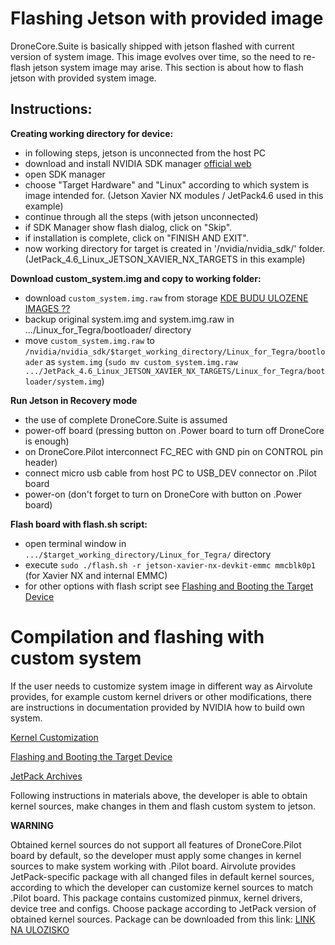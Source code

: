 # Flashing Jetson with provided image
DroneCore.Suite is basically shipped with jetson flashed with current version of system image. This image evolves over time, so the need to re-flash jetson system image may arise. This section is about how to flash jetson with provided system image. 

## Instructions:
**Creating working directory for device:**
  - in following steps, jetson is unconnected from the host PC
  - download and install NVIDIA SDK manager [official web](https://developer.nvidia.com/nvidia-sdk-manager) 
  - open SDK manager 
  - choose "Target Hardware" and "Linux" according to which system is image intended for. (Jetson Xavier NX modules / JetPack4.6 used in this example)
  - continue through all the steps (with jetson unconnected) 
  - if SDK Manager show flash dialog, click on "Skip".
  - if installation is complete, click on "FINISH AND EXIT".
  - now working directory for target is created in '/nvidia/nvidia_sdk/' folder. 
 (JetPack_4.6_Linux_JETSON_XAVIER_NX_TARGETS in this example)

**Download custom_system.img and copy to working folder:**
  - download `custom_system.img.raw` from storage [KDE BUDU ULOZENE IMAGES ??](link)
  - backup original system.img and system.img.raw in .../Linux_for_Tegra/bootloader/ directory
  - move `custom_system.img.raw` to `/nvidia/nvidia_sdk/$target_working_directory/Linux_for_Tegra/bootloader` as `system.img`
(`sudo mv custom_system.img.raw .../JetPack_4.6_Linux_JETSON_XAVIER_NX_TARGETS/Linux_for_Tegra/bootloader/system.img`)

**Run Jetson in Recovery mode**
  - the use of complete DroneCore.Suite is assumed
  - power-off board (pressing button on .Power board to turn off DroneCore is enough)
  - on DroneCore.Pilot interconnect FC_REC with GND pin on CONTROL pin header)
  - connect micro usb cable from host PC to USB_DEV connector on .Pilot board
  - power-on (don't forget to turn on DroneCore with button on .Power board)

**Flash board with flash.sh script:**
  - open terminal window in `.../$target_working_directory/Linux_for_Tegra/` directory
  - execute `sudo ./flash.sh -r jetson-xavier-nx-devkit-emmc mmcblk0p1` (for Xavier NX and internal EMMC)
  - for other options with flash script see [Flashing and Booting the Target Device](https://docs.nvidia.com/jetson/l4t/index.html#page/Tegra%20Linux%20Driver%20Package%20Development%20Guide/flashing.html)


# Compilation and flashing with custom system
If the user needs to customize system image in different way as Airvolute provides, for example custom kernel drivers or other modifications, there are instructions in documentation provided by NVIDIA how to build own system. 

[Kernel Customization](https://docs.nvidia.com/jetson/archives/l4t-archived/l4t-322/index.html#page/Tegra%2520Linux%2520Driver%2520Package%2520Development%2520Guide%2Fkernel_custom.html%23wwpID0E0QD0HA)

[Flashing and Booting the Target Device](https://docs.nvidia.com/jetson/archives/l4t-archived/l4t-322/index.html#page/Tegra%20Linux%20Driver%20Package%20Development%20Guide/flashing.html)

[JetPack Archives](https://developer.nvidia.com/embedded/jetpack-archive)

Following instructions in materials above, the developer is able to obtain kernel sources, make changes in them and flash custom system to jetson.

**WARNING**

Obtained kernel sources do not support all features of DroneCore.Pilot board by default, so the developer must apply some changes in kernel sources to make system working with .Pilot board. Airvolute provides JetPack-specific package with all changed files in default kernel sources, according to which the developer can customize kernel sources to match .Pilot board.
This package contains customized pinmux, kernel drivers, device tree and configs. Choose package according to JetPack version of obtained kernel sources. Package can be downloaded from this link: [LINK NA ULOZISKO](blala)


